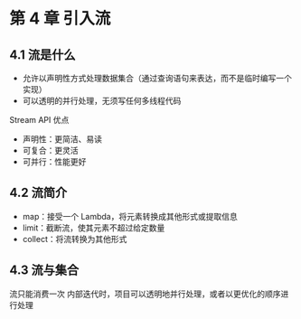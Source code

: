 # 第 4 章 引入流
## 4.1 流是什么

- 允许以声明性方式处理数据集合（通过查询语句来表达，而不是临时编写一个实现）
- 可以透明的并行处理，无须写任何多线程代码

Stream API 优点
- 声明性：更简洁、易读
- 可复合：更灵活
- 可并行：性能更好

## 4.2 流简介
- map：接受一个 Lambda，将元素转换成其他形式或提取信息
- limit：截断流，使其元素不超过给定数量
- collect：将流转换为其他形式

## 4.3 流与集合
流只能消费一次
内部迭代时，项目可以透明地并行处理，或者以更优化的顺序进行处理